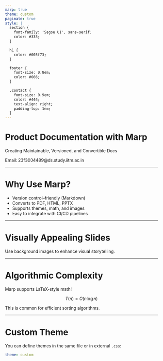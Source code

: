 ```yaml
---
marp: true
theme: custom
paginate: true
style: |
  section {
    font-family: 'Segoe UI', sans-serif;
    color: #333;
  }

  h1 {
    color: #005f73;
  }

  footer {
    font-size: 0.8em;
    color: #666;
  }

  .contact {
    font-size: 0.9em;
    color: #444;
    text-align: right;
    padding-top: 1em;
  }
---
```


<!-- _class: lead -->

# Product Documentation with Marp

Creating Maintainable, Versioned, and Convertible Docs

<div class="contact">
Email: 23f3004489@ds.study.iitm.ac.in
</div>

---

# Why Use Marp?

- Version control–friendly (Markdown)
- Converts to PDF, HTML, PPTX
- Supports themes, math, and images
- Easy to integrate with CI/CD pipelines

---

<!-- _backgroundImage: url("https://source.unsplash.com/featured/?technology") -->
<!-- _backgroundSize: cover -->

# Visually Appealing Slides

Use background images to enhance visual storytelling.

---

# Algorithmic Complexity

Marp supports LaTeX-style math!

$$
T(n) = O(n \log n)
$$

This is common for efficient sorting algorithms.

---

# Custom Theme

You can define themes in the same file or in external `.css`:

```yaml
theme: custom
